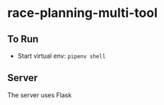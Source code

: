 # race-planning-multi-tool

## To Run
- Start virtual env: `pipenv shell`

## Server
The server uses Flask

